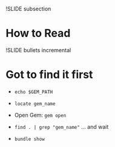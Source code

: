 !SLIDE subsection
# How to Read


!SLIDE bullets incremental

# Got to find it first

 * `echo $GEM_PATH`

 * `locate gem_name`

 * Open Gem: `gem open`

 * `find . | grep "gem_name"` ... and wait

 * `bundle show`


